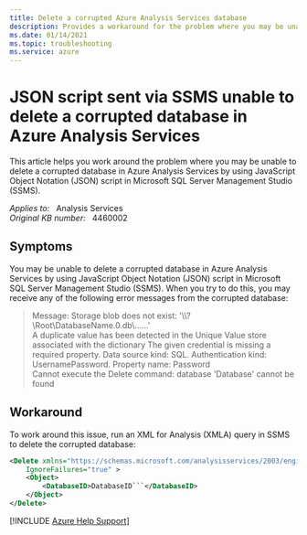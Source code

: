 ```yaml
---
title: Delete a corrupted Azure Analysis Services database
description: Provides a workaround for the problem where you may be unable to delete a corrupted database in Azure Analysis Services by using JavaScript Object Notation (JSON) script in Microsoft SQL Server Management Studio (SSMS).
ms.date: 01/14/2021
ms.topic: troubleshooting
ms.service: azure
---
```

# JSON script sent via SSMS unable to delete a corrupted database in Azure Analysis Services

This article helps you work around the problem where you may be unable to delete a corrupted database in Azure Analysis Services by using JavaScript Object Notation (JSON) script in Microsoft SQL Server Management Studio (SSMS).

_Applies to:_ &nbsp; Analysis Services  
_Original KB number:_ &nbsp; 4460002

## Symptoms

You may be unable to delete a corrupted database in Azure Analysis Services by using JavaScript Object Notation (JSON) script in Microsoft SQL Server Management Studio (SSMS). When you try to do this, you may receive any of the following error messages from the corrupted database:

> Message: Storage blob does not exist: '\\\\?\\Root\\DatabaseName.0.db\\......'  
A duplicate value has been detected in the Unique Value store associated with the dictionary
The given credential is missing a required property. Data source kind: SQL. Authentication kind: UsernamePassword. Property name: Password  
Cannot execute the Delete command: database 'Database' cannot be found

## Workaround

To work around this issue, run an XML for Analysis (XMLA) query in SSMS to delete the corrupted database:

```xml
<Delete xmlns="https://schemas.microsoft.com/analysisservices/2003/engine"
    IgnoreFailures="true" >
    <Object>
        <DatabaseID>DatabaseID```</DatabaseID>
    </Object>
</Delete>
```

[!INCLUDE [Azure Help Support](../../includes/azure-help-support.md)]
